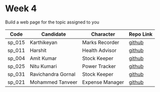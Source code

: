 # Week 4
Build a web page for the topic assigned to you

| Code | Candidate | Character| Repo Link |
| --------- | --------- | ---- | --- |
| sp_015 | Karthikeyan | Marks Recorder | [github](https://github.com/karthikeyanranasthala/masai-week-4) |
| sp_011 | Harshit | Health Advisor | [github](https://github.com/harshit860/masai-week-4) |
| sp_004 | Amit Kumar | Stock Keeper | [github](https://github.com/amit036/masai-week-4) |
| sp_025 | Nitu Kumari | Power Tracker | [github](https://github.com/nitu023/masai-week-4) |
| sp_031 | Ravichandra Gornal | Stock Keeper | [github](https://github.com/ravigornal/masai-week-4) |
| sp_021 | Mohammed Tanveer | Expense Manager | [github](https://github.com/tanveer86/masai-week-3) |

